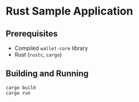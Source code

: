 # Rust Sample Application

## Prerequisites

- Compiled `wallet-core` library
- Rust (`rustc`, `cargo`)

## Building and Running

```
cargo build
cargo run
```

